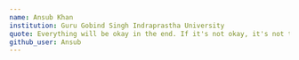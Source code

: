 ```yaml
---
name: Ansub Khan
institution: Guru Gobind Singh Indraprastha University
quote: Everything will be okay in the end. If it's not okay, it's not the end.
github_user: Ansub
---
```

